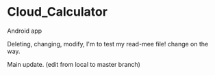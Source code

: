 # Cloud_Calculator
Android app
<p> Deleting, changing, modify, I'm to test my read-mee file! change on the way.
<p> Main update. (edit from local to master branch)
